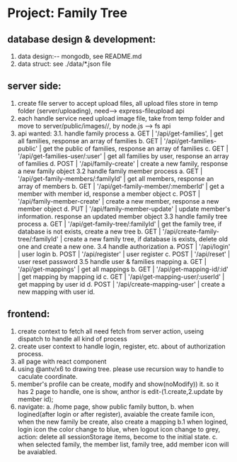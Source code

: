 # Project: Family Tree
## database design & development:
1. data design:-- mongodb, see README.md
2. data struct: see ./data/*.json file

## server side:
1. create file server to accept upload files, all upload files store in temp folder (server/uploading), need--> express-fileupload api
2. each handle service need upload image file, take from temp folder and move to server/public/images/<familyfolder>/<image rule name>, by node.js --> fs api
3. api wanted:
    3.1. handle family process
        a.    GET  | '/api/get-families',           | get all families, response an array of families
        b.    GET  | '/api/get-families-public'     | get the public of families, response an array of families
        c.    GET  | '/api/get-families-user/:user' | get all families by user, response an array of families
        d.    POST | '/api/family-create'           | create a new family, response a new family object
    3.2 handle family member process 
        a.    GET  | '/api/get-family-members/:familyId'    | get all members, response an array of members
        b.    GET  | '/api/get-family-member/:memberId'     | get a member with member id, response a member object
        c.    POST | '/api/family-member-create'            | create a new member, response a new member object
        d.    PUT  | '/api/family-member-update'            | update member's information. response an updated member object
    3.3 handle family tree process
        a.    GET  | '/api/get-family-tree/:familyId'       | get the family tree, if database is not exists, create a new tree
        b.    GET  | '/api/create-family-tree/:familyId'    | create a new family tree, if database is exists, delete old one and create a new one.
    3.4 handle authorization
        a.    POST  | '/api/login'     | user login
        b.    POST  | '/api/register'  | user register
        c.    POST  | '/api/reset'     | user reset password
    3.5 handle user & families mapping
        a.    GET   | '/api/get-mappings'               | get all mappings
        b.    GET   | '/api/get-mapping-id/:id'         | get mapping by mapping id
        c.    GET   | '/api/get-mapping-user/:userId'   | get mapping by user id
        d.    POST  | '/api/create-mapping-user'        | create a new mapping with user id.

## frontend:
1. create context to fetch all need fetch from server action, useing dispatch to handle all kind of process
2. create user context to handle login, register, etc. about of authorization process.
3. all page with react component
4. using @antv/x6 to drawing tree. please use recursion way to handle to caculate coordinate.
5. member's profile can be create, modify and show(noModify)) it. so it has 2 page to handle, one is show, anthor is edit-(1.create,2.update by member id);
6. navigate: 
    a. /home page, show public family button,
    b. when logined(after login or after register), avaiable the create famile icon, when the new family be create, also create a mapping
        b.1 when logined, login icon the color change to blue, when logout icon change to grey, action: delete all sessionStorage items, become to the initial state.
    c. when selected family, the member list, family tree, add member icon will be avaiabled. 
